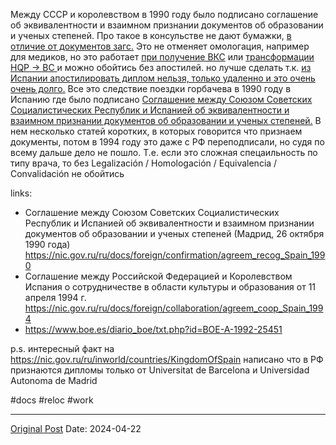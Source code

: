 Между СССР и королевством в 1990 году было подписано соглашение об эквивалентности и взаимном признании документов об образовании и ученых степеней. Про такое в консульстве не дают бумажки, [в отличие от документов загс.](704.md)  Это не отменяет омологация, например для медиков,  но это работает [при получение ВКС](1033.md) или [трансформации HQP -> BC ](1753.md) и можно обойтись без апостилей. но лучше сделать т.к. [из Испании апостилировать диплом нельзя, только удаленно и  это очень очень долго.](1625.md) Все это следствие поездки горбачева в 1990 году в Испанию где было подписано [Соглашение между Союзом Советских Социалистических Республик и Испанией об эквивалентности и взаимном признании документов об образовании и ученых степеней.](https://nic.gov.ru/ru/docs/foreign/confirmation/agreem_recog_Spain_1990) В нем несколько статей коротких, в которых говорится что признаем документы, потом в 1994 году это даже с РФ  переподписали, но  судя по всему дальше дело не пошло. Т.е. если это сложная спецаильность по типу врача, то без Legalización / Homologación / Equivalencia / Convalidación не обойтись

links:
- Соглашение между Союзом Советских Социалистических Республик и Испанией об эквивалентности и взаимном признании документов об образовании и ученых степеней (Мадрид, 26 октября 1990 года) https://nic.gov.ru/ru/docs/foreign/confirmation/agreem_recog_Spain_1990
- Соглашение между Российской Федерацией и Королевством Испания о сотрудничестве в области культуры и образования от 11 апреля 1994 г. https://nic.gov.ru/ru/docs/foreign/collaboration/agreem_coop_Spain_1994
- https://www.boe.es/diario_boe/txt.php?id=BOE-A-1992-25451

p.s. интересный факт на https://nic.gov.ru/ru/inworld/countries/KingdomOfSpain написано что в РФ признаются дипломы только от Universitat de Barcelona и Universidad Autonoma de Madrid

#docs #reloc #work

---
[Original Post](https://t.me/lev2tarragona/2127)
Date: 2024-04-22
